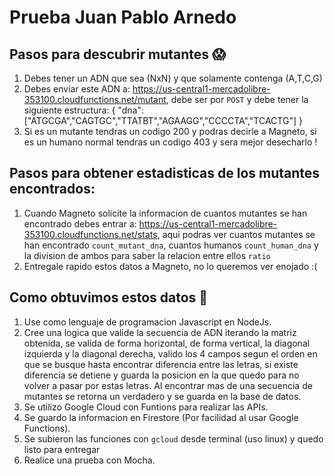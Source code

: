 # Prueba Juan Pablo Arnedo

## Pasos para descubrir mutantes 😱

1. Debes tener un ADN que sea (NxN) y que solamente contenga (A,T,C,G)
2. Debes enviar este ADN a: https://us-central1-mercadolibre-353100.cloudfunctions.net/mutant, debe ser por `POST` y debe tener la siguiente estructura:
  {
    "dna": ["ATGCGA","CAGTGC","TTATBT","AGAAGG","CCCCTA","TCACTG"]
  }
3. Si es un mutante tendras un codigo 200 y podras decirle a Magneto, si es un humano normal tendras un codigo 403 y sera mejor desecharlo !

## Pasos para obtener estadisticas de los mutantes encontrados:

1. Cuando Magneto solicite la informacion de cuantos mutantes se han encontrado debes entrar a: https://us-central1-mercadolibre-353100.cloudfunctions.net/stats, aqui podras ver cuantos mutantes se han encontrado `count_mutant_dna`, cuantos humanos `count_human_dna` y la division de ambos para saber la relacion entre ellos `ratio`
2. Entregale rapido estos datos a Magneto, no lo queremos ver enojado :(

## Como obtuvimos estos datos 🤔

1. Use como lenguaje de programacion Javascript en NodeJs.
2. Cree una logica que valide la secuencia de ADN iterando la matriz obtenida, se valida de forma horizontal, de forma vertical, la diagonal izquierda y la diagonal derecha, valido los 4 campos segun el orden en que se busque hasta encontrar diferencia entre las letras, si existe diferencia se detiene y guarda la posicion en la que quedo para no volver a pasar por estas letras. Al encontrar mas de una secuencia de mutantes se retorna un verdadero y se guarda en la base de datos.
3. Se utilizo Google Cloud con Funtions para realizar las APIs.
4. Se guardo la informacion en Firestore (Por facilidad al usar Google Functions).
5. Se subieron las funciones con `gcloud` desde terminal (uso linux) y quedo listo para entregar
6. Realice una prueba con Mocha.
